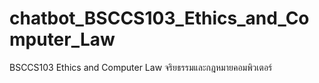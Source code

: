# chatbot_BSCCS103_Ethics_and_Computer_Law
BSCCS103 Ethics and Computer Law จริยธรรมและกฎหมายคอมพิวเตอร์
